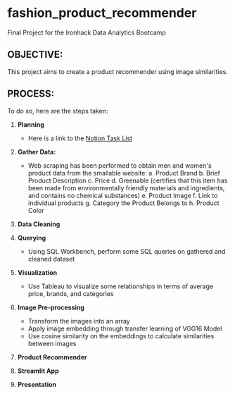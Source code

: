 # fashion_product_recommender
Final Project for the Ironhack Data Analytics Bootcamp

## OBJECTIVE:
This project aims to create a product recommender using image similarities. 

## PROCESS:
To do so, here are the steps taken:
1. **Planning**
   - Here is a link to the [Notion Task List](https://rachellef.notion.site/865707cd5fee401b9abb1c2fe50b8a1d?v=770abdde733044afba0b426f550495be)
1. **Gather Data:**
    - Web scraping has been performed to obtain men and women's product data from the smallable website:
          a. Product Brand
          b. Brief Product Description
          c. Price
          d. Greenable (certifies that this item has been made from environmentally friendly materials and ingredients, and contains no chemical substances)
          e. Product Image
          f. Link to individual products
          g. Category the Product Belongs to
          h. Product Color

2. **Data Cleaning**
3. **Querying**
     - Using SQL Workbench, perform some SQL queries on gathered and cleaned dataset
4. **Visualization**
     - Use Tableau to visualize some relationships in terms of average price, brands, and categories
6. **Image Pre-processing**
   - Transform the images into an array
   - Apply image embedding through transfer learning of VGG16 Model
   - Use cosine similarity on the embeddings to calculate similarities between images
7. **Product Recommender**
8. **Streamlit App**
9. **Presentation**
